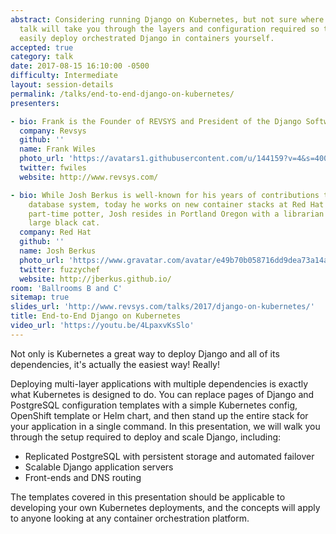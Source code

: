 ```yaml
---
abstract: Considering running Django on Kubernetes, but not sure where to start? This
  talk will take you through the layers and configuration required so that you can
  easily deploy orchestrated Django in containers yourself.
accepted: true
category: talk
date: 2017-08-15 16:10:00 -0500
difficulty: Intermediate
layout: session-details
permalink: /talks/end-to-end-django-on-kubernetes/
presenters:

- bio: Frank is the Founder of REVSYS and President of the Django Software Foundation
  company: Revsys
  github: ''
  name: Frank Wiles
  photo_url: 'https://avatars1.githubusercontent.com/u/144159?v=4&s=400'
  twitter: fwiles
  website: http://www.revsys.com/

- bio: While Josh Berkus is well-known for his years of contributions to the PostgreSQL
    database system, today he works on new container stacks at Red Hat's Project Atomic. A
    part-time potter, Josh resides in Portland Oregon with a librarian and a startlingly
    large black cat.
  company: Red Hat
  github: ''
  name: Josh Berkus
  photo_url: 'https://www.gravatar.com/avatar/e49b70b058716dd9dea73a14a1d9856e?s=400'
  twitter: fuzzychef
  website: http://jberkus.github.io/
room: 'Ballrooms B and C'
sitemap: true
slides_url: 'http://www.revsys.com/talks/2017/django-on-kubernetes/'
title: End-to-End Django on Kubernetes
video_url: 'https://youtu.be/4LpaxvKsSlo'
---
```


Not only is Kubernetes a great way to deploy Django and all of its dependencies, it's actually the easiest way! Really!

Deploying multi-layer applications with multiple dependencies is exactly what Kubernetes is designed to do. You can replace pages of Django and PostgreSQL configuration templates with a simple Kubernetes config, OpenShift template or Helm chart, and then stand up the entire stack for your application in a single command. In this presentation, we will walk you through the setup required to deploy and scale Django, including:

* Replicated PostgreSQL with persistent storage and automated failover
* Scalable Django application servers
* Front-ends and DNS routing

The templates covered in this presentation should be applicable to developing your own Kubernetes deployments, and the concepts will apply to anyone looking at any container orchestration platform.
